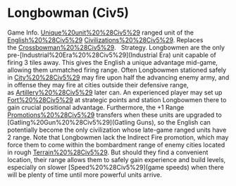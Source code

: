 # Longbowman (Civ5)

Game Info.
[Unique%20unit%20%28Civ5%29](Unique) ranged unit of the [English%20%28Civ5%29](English) [Civilizations%20%28Civ5%29](civilization). Replaces the [Crossbowman%20%28Civ5%29](Crossbowman).  
Strategy.
Longbowmen are the only pre-[Industrial%20Era%20%28Civ5%29](Industrial Era) unit capable of firing 3 tiles away. This gives the English a unique advantage mid-game, allowing them unmatched firing range. Often Longbowmen stationed safely in [City%20%28Civ5%29](cities) may fire upon half the advancing enemy army, and in offense they may fire at cities outside their defensive range, as [Artillery%20%28Civ5%29](Artillery) later can. An experienced player may set up [Fort%20%28Civ5%29](Forts) at strategic points and station Longbowmen there to gain crucial positional advantage. Furthermore, the +1 Range [Promotions%20%28Civ5%29](promotion) transfers when these units are upgraded to [Gatling%20Gun%20%28Civ5%29](Gatling Guns), so the English can potentially become the only civilization whose late-game ranged units have 2 range.
Note that Longbowmen lack the Indirect Fire promotion, which may force them to come within the bombardment range of enemy cities located in rough [Terrain%20%28Civ5%29](terrain). But should they find a convenient location, their range allows them to safely gain experience and build levels, especially on slower [Speed%20%28Civ5%29](game speeds) when there will be plenty of time until more powerful units arrive.